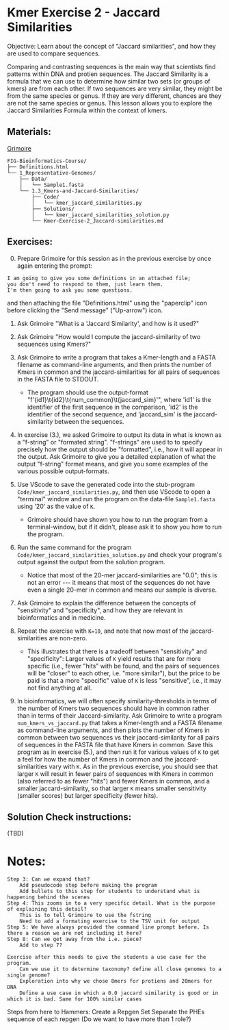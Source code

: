 # Kmer Exercise 2 - Jaccard Similarities

Objective: Learn about the concept of "Jaccard similarities", and how they are used to compare sequences.

Comparing and contrasting sequences is the main way that scientists find patterns within DNA and protien sequences. The Jaccard Similarity is a formula that we can use to determine how similar two sets (or groups of kmers) are from each other. If two sequences are very similar, they might be from the same species or genus. If they are very different, chances are they are not the same species or genus. This lesson allows you to explore the Jaccard Similarities Formula within the context of kmers.

## Materials: 

[Grimoire](https://chat.openai.com/g/g-n7Rs0IK86-grimoire)
<!--
* FIG-Bioinformatics-Course/
    * Definitions.html
    * 1_Representative-Genomes/
        * Data/
            * Sample1.fasta
        * 1.3 - Kmers and Jaccard Similarities/
            * Code/
                * kmer_jaccard_similarities.py
            * Solutions/
                * kmer_jaccard_similarities_solution.py
            * Kmer Exercise 2 - Jaccard similarities.md
-->

```
FIG-Bioinformatics-Course/
├── Definitions.html
└── 1_Representative-Genomes/
    ├── Data/
    │   └── Sample1.fasta
    └── 1.3_Kmers-and-Jaccard-Similarities/
        ├── Code/
        │   └── kmer_jaccard_similarities.py
        ├── Solutions/
        │   └── kmer_jaccard_similarities_solution.py
        └── Kmer-Exercise-2_Jaccard-similarities.md
```

## Exercises:

0. Prepare Grimoire for this session as in the previous exercise by once again entering the prompt:

```
I am going to give you some definitions in an attached file;
you don't need to respond to them, just learn them.
I'm then going to ask you some questions.
```

and then attaching the file "Definitions.html" using the "paperclip" icon before clicking the "Send message" ("Up-arrow") icon.

1. Ask Grimoire "What is a 'Jaccard Similarity', and how is it used?"

2. Ask Grimoire "How would I compute the jaccard-similarity of two sequences using Kmers?"

3. Ask Grimoire to write a program that takes a Kmer-length and a FASTA filename as command-line arguments, and then prints the number of Kmers in common and the jaccard-similarities for all pairs of sequences in the FASTA file to STDOUT.
    * The program should use the output-format "f'{id1}\t{id2}\t{num_common}\t{jaccard_sim}'", where 'id1' is the identifier of the first sequence in the comparison, 'id2' is the identifier of the second sequence, and 'jaccard_sim' is the jaccard-similarity between the sequences.

4. In exercise (3.), we asked Grimoire to output its data in what is known as a "f-string" or "formated string". "f-strings" are used to to specify precisely how the output should be "formatted", i.e., how it will appear in the output. Ask Grimoire to give you a detailed explanation of what the output "f-string" format means, and give you some examples of the various possible output-formats.

5. Use VScode to save the generated code into the stub-program `Code/kmer_jaccard_similarities.py`, and then use VScode to open a "terminal" window and run the program on the data-file `Sample1.fasta` using '20' as the value of `K`.
    * Grimoire should have shown you how to run the program from a terminal-window, but if it didn't, please ask it to show you how to run the program.

6. Run the same command for the program `Code/kmer_jaccard_similarities_solution.py` and check your program's output against the output from the solution program.
    * Notice that most of the 20-mer jaccard-similarities are "0.0"; this is not an error --- it means that most of the sequences do not have even a single 20-mer in common and means our sample is diverse.

7. Ask Grimoire to explain the difference between the concepts of "sensitivity" and "specificity", and how they are relevant in bioinformatics and in medicine.

8. Repeat the exercise with `K=10`, and note that now most of the jaccard-similarities are non-zero.
    * This illustrates that there is a tradeoff between "sensitivity" and "specificity": Larger values of `K` yield results that are for more specific (i.e., fewer "hits" with be found, and the pairs of sequences will be "closer" to each other, i.e. "more similar"), but the price to be paid is that a more "specific" value of `K` is less "sensitive", i.e., it may not find anything at all.

9. In bioinformatics, we will often specify similarity-thresholds in terms of the number of Kmers two sequences should have in common rather than in terms of their Jaccard-similarity.
Ask Grimoire to write a program `num_kmers_vs_jaccard.py` that takes a Kmer-length and a FASTA filename as command-line arguments, and then plots the number of Kmers in common between two sequences vs their jaccard-similarity for all pairs of sequences in the FASTA file that have Kmers in common. Save this program as in exercise (5.), and then run it for various values of `K` to get a feel for how the number of Kmers in common and the jaccard-similarities vary with `K`. As in the previous exercise, you should see that larger `K` will result in fewer pairs of sequences with Kmers in common (also referred to as fewer "hits") and fewer Kmers in common, and a smaller jaccard-similarity, so that larger `K` means smaller sensitivity (smaller scores) but larger specificity (fewer hits).

## Solution Check instructions:

(TBD)


# Notes:
    Step 3: Can we expand that?
        Add pseudocode step before making the program
        Add bullets to this step for students to understand what is happening behind the scenes
    Step 4: This zooms in to a very specific detail. What is the purpose of explaining this detail?
        This is to tell Grimoire to use the fstring
        Need to add a formating exercise to the TSV unit for output
    Step 5: We have always provided the command line prompt before. Is there a reason we are not including it here?
    Step 8: Can we get away from the i.e. piece? 
        Add to step 7?
        
    Exercise after this needs to give the students a use case for the program. 
        Can we use it to determine taxonomy? define all close genomes to a single genome?
        Exploration into why we chose 8mers for protiens and 20mers for DNA
        Define a use case in which a 0.0 jaccard similarity is good or in which it is bad. Same for 100% similar cases

Steps from here to Hammers:
    Create a Repgen Set
    Separate the PHEs sequence of each repgen (Do we want to have more than 1 role?)
    
     
